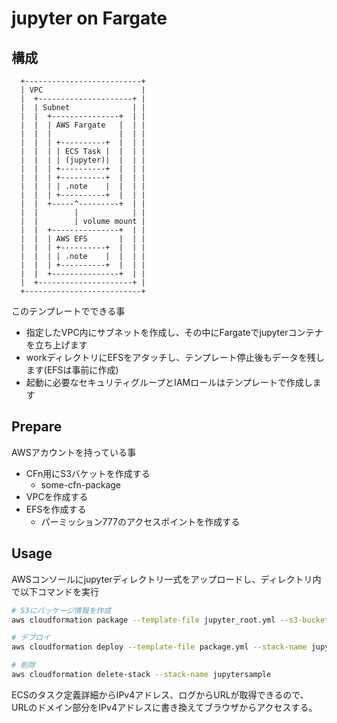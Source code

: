 # jupyter on Fargate

## 構成

```
  +--------------------------+
  | VPC                      |
  |  +---------------------+ |
  |  | Subnet              | |
  |  |  +---------------+  | |
  |  |  | AWS Fargate   |  | |
  |  |  |               |  | |
  |  |  | +----------+  |  | |
  |  |  | | ECS Task |  |  | |
  |  |  | | (jupyter)|  |  | |
  |  |  | +----------+  |  | |
  |  |  | +----------+  |  | |
  |  |  | | .note    |  |  | |
  |  |  | +----------+  |  | |
  |  |  +-----^---------+  | |
  |  |        |            | |
  |  |        | volume mount |
  |  |  +---------------+  | |
  |  |  | AWS EFS       |  | |
  |  |  | +----------+  |  | |
  |  |  | | .note    |  |  | |
  |  |  | +----------+  |  | |
  |  |  +---------------+  | |
  |  +---------------------+ |
  +--------------------------+
```
このテンプレートでできる事
- 指定したVPC内にサブネットを作成し、その中にFargateでjupyterコンテナを立ち上げます
- workディレクトリにEFSをアタッチし、テンプレート停止後もデータを残します(EFSは事前に作成)
- 起動に必要なセキュリティグループとIAMロールはテンプレートで作成します


## Prepare
AWSアカウントを持っている事
- CFn用にS3バケットを作成する
  - some-cfn-package
- VPCを作成する
- EFSを作成する
  - パーミッション777のアクセスポイントを作成する

## Usage
AWSコンソールにjupyterディレクトリ一式をアップロードし、ディレクトリ内で以下コマンドを実行

```bash
# S3にパッケージ情報を作成
aws cloudformation package --template-file jupyter_root.yml --s3-bucket some-cfn-package --s3-prefix jupyter --output-template-file package.yml

# デプロイ
aws cloudformation deploy --template-file package.yml --stack-name jupytersample --no-fail-on-empty-changeset --capabilities CAPABILITY_NAMED_IAM

# 削除
aws cloudformation delete-stack --stack-name jupytersample
```

ECSのタスク定義詳細からIPv4アドレス、ログからURLが取得できるので、  
URLのドメイン部分をIPv4アドレスに書き換えてブラウザからアクセスする。

